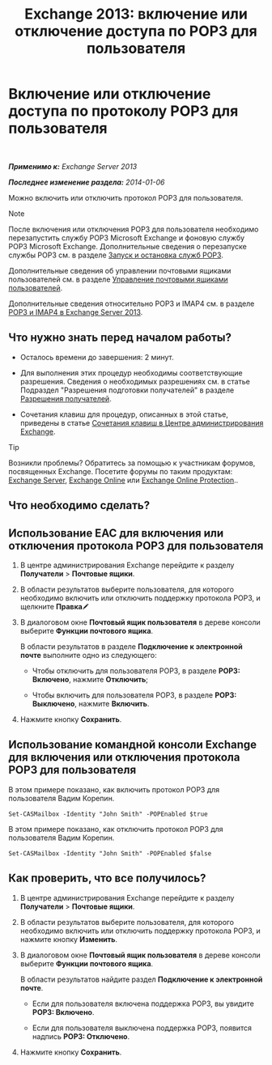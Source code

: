 ﻿---
title: 'Exchange 2013: включение или отключение доступа по POP3 для пользователя'
TOCTitle: Включение или отключение доступа по протоколу POP3 для пользователя
ms:assetid: 57e12f07-3b14-45bd-9a82-e6032d14214f
ms:mtpsurl: https://technet.microsoft.com/ru-ru/library/Bb691018(v=EXCHG.150)
ms:contentKeyID: 50488083
ms.date: 04/30/2018
mtps_version: v=EXCHG.150
ms.translationtype: HT
---

# Включение или отключение доступа по протоколу POP3 для пользователя

 

_**Применимо к:** Exchange Server 2013_

_**Последнее изменение раздела:** 2014-01-06_

Можно включить или отключить протокол POP3 для пользователя.

> [!NOTE]  
> После включения или отключения POP3 для пользователя необходимо перезапустить службу POP3 Microsoft Exchange и фоновую службу POP3 Microsoft Exchange. Дополнительные сведения о перезапуске службы POP3 см. в разделе <a href="start-and-stop-the-pop3-services-exchange-2013-help.md">Запуск и остановка служб POP3</a>.


Дополнительные сведения об управлении почтовыми ящиками пользователей см. в разделе [Управление почтовыми ящиками пользователей](manage-user-mailboxes-exchange-2013-help.md).

Дополнительные сведения относительно POP3 и IMAP4 см. в разделе [POP3 и IMAP4 в Exchange Server 2013](pop3-and-imap4-in-exchange-server-2013-exchange-2013-help.md).

## Что нужно знать перед началом работы?

  - Осталось времени до завершения: 2 минут.

  - Для выполнения этих процедур необходимы соответствующие разрешения. Сведения о необходимых разрешениях см. в статье Подраздел "Разрешения подготовки получателей" в разделе [Разрешения получателей](recipients-permissions-exchange-2013-help.md).

  - Сочетания клавиш для процедур, описанных в этой статье, приведены в статье [Сочетания клавиш в Центре администрирования Exchange](keyboard-shortcuts-in-the-exchange-admin-center-exchange-online-protection-help.md).

> [!TIP]  
> Возникли проблемы? Обратитесь за помощью к участникам форумов, посвященных Exchange. Посетите форумы по таким продуктам: <a href="https://go.microsoft.com/fwlink/p/?linkid=60612">Exchange Server</a>, <a href="https://go.microsoft.com/fwlink/p/?linkid=267542">Exchange Online</a> или <a href="https://go.microsoft.com/fwlink/p/?linkid=285351">Exchange Online Protection</a>..


## Что необходимо сделать?

## Использование EAC для включения или отключения протокола POP3 для пользователя

1.  В центре администрирования Exchange перейдите к разделу **Получатели** \> **Почтовые ящики**.

2.  В области результатов выберите пользователя, для которого необходимо включить или отключить поддержку протокола POP3, и щелкните **Правка**![Значок редактирования](images/Bb124582.6f53ccb2-1f13-4c02-bea0-30690e6ea71d(EXCHG.150).gif "Значок редактирования")

3.  В диалоговом окне **Почтовый ящик пользователя** в дереве консоли выберите **Функции почтового ящика**.
    
    В области результатов в разделе **Подключение к электронной почте** выполните одно из следующего:
    
      - Чтобы отключить для пользователя POP3, в разделе **POP3: Включено**, нажмите **Отключить**;
    
      - Чтобы включить для пользователя POP3, в разделе **POP3: Выключено**, нажмите **Включить**.

4.  Нажмите кнопку **Сохранить**.

## Использование командной консоли Exchange для включения или отключения протокола POP3 для пользователя

В этом примере показано, как включить протокол POP3 для пользователя Вадим Корепин.

    Set-CASMailbox -Identity "John Smith" -POPEnabled $true

В этом примере показано, как отключить протокол POP3 для пользователя Вадим Корепин.

    Set-CASMailbox -Identity "John Smith" -POPEnabled $false

## Как проверить, что все получилось?

1.  В центре администрирования Exchange перейдите к разделу **Получатели** \> **Почтовые ящики**.

2.  В области результатов выберите пользователя, для которого необходимо включить или отключить поддержку протокола POP3, и нажмите кнопку **Изменить**.

3.  В диалоговом окне **Почтовый ящик пользователя** в дереве консоли выберите **Функции почтового ящика**.
    
    В области результатов найдите раздел **Подключение к электронной почте**.
    
      - Если для пользователя включена поддержка POP3, вы увидите **POP3: Включено**.
    
      - Если для пользователя выключена поддержка POP3, появится надпись **POP3: Отключено**.

4.  Нажмите кнопку **Сохранить**.

